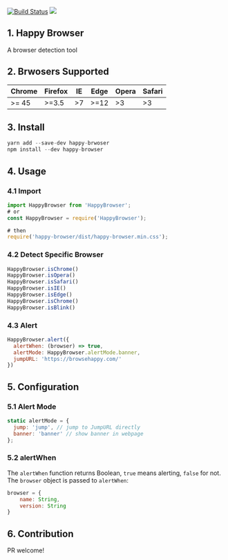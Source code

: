 [![Build Status](https://travis-ci.org/ChinW/happy-browser.svg?branch=master)](https://travis-ci.org/ChinW/happy-browser)
<a href="https://codeclimate.com/github/codeclimate/codeclimate/coverage"><img src="https://codeclimate.com/github/codeclimate/codeclimate/badges/coverage.svg" /></a>

## 1. Happy Browser

A browser detection tool

## 2. Brwosers Supported

| Chrome | Firefox | IE | Edge | Opera | Safari |
|--------|---------|----|------|-------|--------|
| >= 45   | >=3.5   | >7 | >=12 | >3    | >3     |


## 3. Install

```javascript
yarn add --save-dev happy-brwoser
npm install --dev happy-browser
```

## 4. Usage

### 4.1 Import

```javascript
import HappyBrowser from 'HappyBrowser';
# or
const HappyBrowser = require('HappyBrowser');

# then
require('happy-browser/dist/happy-browser.min.css');

```

### 4.2 Detect Specific Browser

```javascript
HappyBrowser.isChrome()
HappyBrowser.isOpera()
HappyBrowser.isSafari()
HappyBrowser.isIE()
HappyBrowser.isEdge()
HappyBrowser.isChrome()
HappyBrowser.isBlink()
```

### 4.3 Alert

```javascript
HappyBrowser.alert({
  alertWhen: (browser) => true,
  alertMode: HappyBrowser.alertMode.banner,
  jumpURL: 'https://browsehappy.com/'
})
```

## 5. Configuration

### 5.1 Alert Mode

```javascript
static alertMode = {
  jump: 'jump', // jump to JumpURL directly
  banner: 'banner' // show banner in webpage
};
```

### 5.2 alertWhen 

The `alertWhen` function returns Boolean, `true` means alerting, `false` for not. The `browser` object is passed to `alertWhen`:

```javascript
browser = {
    name: String,
    version: String
}    
```

## 6. Contribution

PR welcome!
